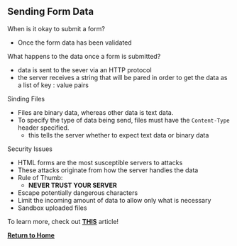 ## Sending Form Data

When is it okay to submit a form?
  - Once the form data has been validated

What happens to the data once a form is submitted?
  - data is sent to the sever via an HTTP protocol
  - the server receives a string that will be pared in order to get the data as a list of key : value pairs

Sinding Files
  - Files are binary data, whereas other data is text data.
  - To specify the type of data being send, files must have the `Content-Type` header specified. 
    - this tells the server whether to expect text data or binary data

Security Issues
  - HTML forms are the most susceptible servers to attacks
  - These attacks originate from how the server handles the data
  - Rule of Thumb:
    - **NEVER TRUST YOUR SERVER**
  - Escape potentially dangerous characters
  - Limit the incoming amount of data to allow only what is necessary
  - Sandbox uploaded files


To learn more, check out [**THIS**](https://developer.mozilla.org/en-US/docs/Learn/Forms/Sending_and_retrieving_form_data) article!

[**Return to Home**](README.md)